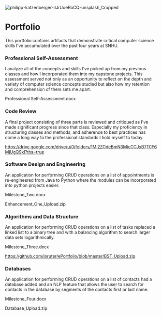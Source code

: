 ![philipp-katzenberger-iIJrUoeRoCQ-unsplash_Cropped](https://user-images.githubusercontent.com/25227200/129463202-20b734f6-6d30-481c-8e6d-54d18722ced7.jpg)
# Portfolio
This portfolio contains artifacts that demonstrate critical computer science skills I've accumulated over the past four years at SNHU.
### Professional Self-Assessment
I analyze all of the concepts and skills I've picked up from my previous classes and how I incorporated them into my capstone projects. This assessment served not only as an opportunity to reflect on the depth and variety of computer science concepts studied but also how my retention and comprehension of them sets me apart.

Professional Self-Assessment.docx
### Code Review
A final project consisting of three parts is reviewed and critiqued as I've made significant progress since that class. Especially my proficiency in structuring classes and methods, and adherence to best practices has come a long way to the professional standards I hold myself to today.

https://drive.google.com/drive/u/0/folders/1Mi2ZOdeBmN3MicCCJxB7T0F6MjUgQ9kI?ths=true
### Software Design and Engineering
An application for performing CRUD operations on a list of appointments is re-engineered from Java to Python where the modules can be incorporated into python projects easier.

Milestone_Two.docx

Enhancement_One_Upload.zip
### Algorithms and Data Structure
An application for performing CRUD operations on a list of tasks replaced a linked list to a binary tree and with a balancing algorithm to search larger data sets logarithmically.

Milestone_Three.docx

https://github.com/ipruter/ePortfolio/blob/master/BST_Upload.zip
### Databases
An application for performing CRUD operations on a list of contacts had a database added and an NLP feature that allows the user to search for contacts in the database by segments of the contacts first or last name.

Milestone_Four.docx

Database_Upload.zip
